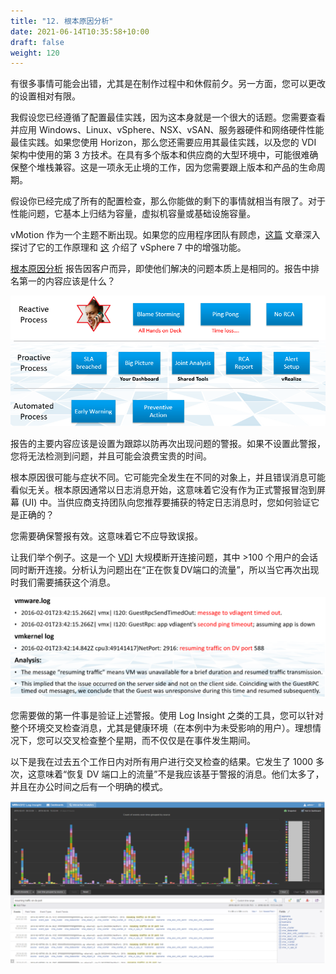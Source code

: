 ```yaml
---
title: "12. 根本原因分析"
date: 2021-06-14T10:35:58+10:00
draft: false
weight: 120
---
```


有很多事情可能会出错，尤其是在制作过程中和休假前夕。另一方面，您可以更改的设置相对有限。

我假设您已经遵循了配置最佳实践，因为这本身就是一个很大的话题。您需要查看并应用 Windows、Linux、vSphere、NSX、vSAN、服务器硬件和网络硬件性能最佳实践。如果您使用 Horizo​​n，那么您还需要应用其最佳实践，以及您的 VDI 架构中使用的第 3 方技术。在具有多个版本和供应商的大型环境中，可能很难确保整个堆栈兼容。这是一项永无止境的工作，因为您需要跟上版本和产品的生命周期。

假设你已经完成了所有的配置检查，那么你能做的剩下的事情就相当有限了。对于性能问题，它基本上归结为容量，虚拟机容量或基础设施容量。

vMotion 作为一个主题不断出现。如果您的应用程序团队有顾虑，[这篇](https://blogs.vmware.com/vsphere/2019/07/the-vmotion-process-under-the-hood.html) 文章深入探讨了它的工作原理和 [这](https://blogs.vmware.com/vsphere/2020/03/vsphere-7-vmotion-enhancements.html) 介绍了 vSphere 7 中的增强功能。

[根本原因分析](https://en.wikipedia.org/wiki/Root_cause_analysis) 报告因客户而异，即使他们解决的问题本质上是相同的。报告中排名第一的内容应该是什么？

![根本原因分析流程](1.2.12-fig-1.png)

报告的主要内容应该是设置为跟踪以防再次出现问题的警报。如果不设置此警报，您将无法检测到问题，并且可能会浪费宝贵的时间。

根本原因很可能与症状不同。它可能完全发生在不同的对象上，并且错误消息可能看似无关。根本原因通常以日志消息开始，这意味着它没有作为正式警报冒泡到屏幕 (UI) 中。当供应商支持团队向您推荐要捕获的特定日志消息时，您如何验证它是正确的？

您需要确保警报有效。这意味着它不应导致误报。

让我们举个例子。这是一个 [VDI](https://www.vmware.com/topics/glossary/content/virtual-desktop-infrastructure-vdi) 大规模断开连接问题，其中 >100 个用户的会话同时断开连接。分析认为问题出在“正在恢复DV端口的流量”，所以当它再次出现时我们需要捕获这个消息。

![断线日志](1.2.12-fig-2.png)

您需要做的第一件事是验证上述警报。使用 Log Insight 之类的工具，您可以针对整个环境交叉检查消息，尤其是健康环境（在本例中为未受影响的用户）。理想情况下，您可以交叉检查整个星期，而不仅仅是在事件发生期间。

以下是我在过去五个工作日内对所有用户进行交叉检查的结果。它发生了 1000 多次，这意味着“恢复 DV 端口上的流量”不是我应该基于警报的消息。他们太多了，并且在办公时间之后有一个明确的模式。

![日志洞察日志模式](1.2.12-fig-3.png)